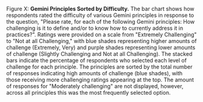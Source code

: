 Figure X: **Gemini Principles Sorted by Difficulty.** The bar chart shows how respondents rated the difficulty of various Gemini principles in response to the question, "Please rate, for each of the following Gemini principles: How challenging is it to define and/or to know how to currently address it in practices?". Ratings were provided on a scale from "Extremely Challenging" to "Not at all Challenging," with blue shades representing higher amounts of challenge (Extremely, Very) and purple shades representing lower amounts of challenge (Slightly Challenging and Not at all Challenging). The stacked bars indicate the percentage of respondents who selected each level of challenge for each principle. The principles are sorted by the total number of responses indicating high amounts of challenge (blue shades), with those receiving more challenging ratings appearing at the top. The amount of responses for "Moderately challenging" are not displayed, however, across all principles this was the most frequently selected option.
